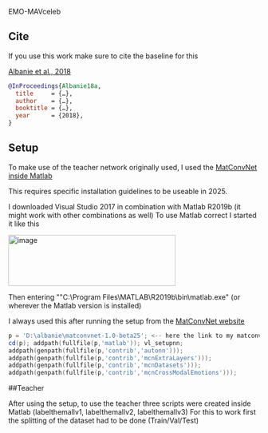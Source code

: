 EMO-MAVceleb

## Cite

If you use this work make sure to cite the baseline for this 

[Albanie et al., 2018](https://github.com/albanie/mcnCrossModalEmotions)

```bibtex
@InProceedings{Albanie18a,
  title     = {…},
  author    = {…},
  booktitle = {…},
  year      = {2018},
}  
```

## Setup

To make use of the teacher network originally used, I used the [MatConvNet inside Matlab](https://github.com/vlfeat/matconvnet)

This requires specific installation guidelines to be useable in 2025.

I downloaded Visual Studio 2017 in combination with Matlab R2019b (it might work with other combinations as well) 
To use Matlab correct I started it like this

<img width="335" height="102" alt="image" src="https://github.com/user-attachments/assets/716f5ffa-2f4d-4860-8030-7524c6002dca" />

Then entering ""C:\Program Files\MATLAB\R2019b\bin\matlab.exe" (or wherever the Matlab version is installed)

I always used this after running the setup from the [MatConvNet website](https://www.vlfeat.org/matconvnet/)

```powershell
p = 'D:\albanie\matconvnet-1.0-beta25'; <-- here the link to my matconvnet installaton
cd(p); addpath(fullfile(p,'matlab')); vl_setupnn;
addpath(genpath(fullfile(p,'contrib','autonn')));
addpath(genpath(fullfile(p,'contrib','mcnExtraLayers')));
addpath(genpath(fullfile(p,'contrib','mcnDatasets')));
addpath(genpath(fullfile(p,'contrib','mcnCrossModalEmotions')));
```

##Teacher

After using the setup, to use the teacher three scripts were created inside Matlab (labelthemallv1, labelthemallv2, labelthemallv3)
For this to work first the splitting of the dataset had to be done (Train/Val/Test) 






